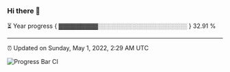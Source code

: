 ### Hi there 👋

⏳ Year progress { ▓▓▓▓▓▓▓▓▓░░░░░░░░░░░░░░░░░░░░░ } 32.91 %

---

⏰ Updated on Sunday, May 1, 2022, 2:29 AM UTC

![Progress Bar CI](https://github.com/arthurbuhl/arthurbuhl/workflows/Progress%20Bar%20CI/badge.svg)
